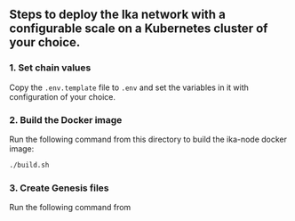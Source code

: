 ## Steps to deploy the Ika network with a configurable scale on a Kubernetes cluster of your choice.

### 1. Set chain values
Copy the `.env.template` file to `.env` and set the variables in it with configuration of your choice.

### 2. Build the Docker image
Run the following command from this directory to build the ika-node docker image:
```bash
./build.sh
```

### 3. Create Genesis files
Run the following command from

